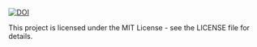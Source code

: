 <a href="https://doi.org/10.5281/zenodo.7701667"><img src="https://zenodo.org/badge/604994577.svg" alt="DOI"></a>


This project is licensed under the MIT License - see the LICENSE file for details.

